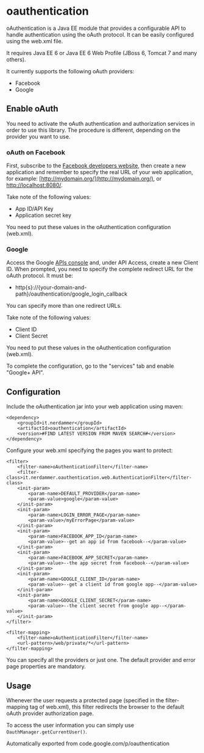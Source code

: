 # oauthentication
oAuthentication is a Java EE module that provides a configurable API to handle authentication using the oAuth protocol.
It can be easily configured using the web.xml file.

It requires Java EE 6 or Java EE 6 Web Profile (JBoss 6, Tomcat 7 and many others).

It currently supports the following oAuth providers:

* Facebook
* Google

## Enable oAuth
You need to activate the oAuth authentication and authorization services in order to use this library. 
The procedure is different, depending on the provider you want to use.

### oAuth on Facebook
First, subscribe to the [Facebook developers website](https://developers.facebook.com), then create a new application and remember to specify the real URL of your web application, 
for example: [http://mydomain.org/](http://mydomain.org/), or [http://localhost:8080/](http://localhost:8080/).


Take note of the following values:

* App ID/API Key
* Application secret key

You need to put these values in the oAuthentication configuration (web.xml).

### Google
Access the Google [APIs console](https://code.google.com/apis/console?hl=it#access) and, under API Access, create a new Client ID.
When prompted, you need to specify the complete redirect URL for the oAuth protocol. It must be:

* http{s}://{your-domain-and-path}/oauthentication/google_login_callback

You can specify more than one redirect URLs.

Take note of the following values:

* Client ID
* Client Secret

You need to put these values in the oAuthentication configuration (web.xml).

To complete the configuration, go to the "services" tab and enable "Google+ API".

## Configuration
Include the oAuthentication jar into your web application using maven:

```
<dependency>
	<groupId>it.nerdammer</groupId>
	<artifactId>oauthentication</artifactId>
	<version>#FIND LATEST VERSION FROM MAVEN SEARCH#</version>
</dependency>
```


Configure your web.xml specifying the pages you want to protect:

```
<filter>
	<filter-name>oAuthenticationFilter</filter-name>
	<filter-class>it.nerdammer.oauthentication.web.AuthenticationFilter</filter-class>
	<init-param>
		<param-name>DEFAULT_PROVIDER</param-name>
		<param-value>google</param-value>
	</init-param>
	<init-param>
		<param-name>LOGIN_ERROR_PAGE</param-name>
		<param-value>/myErrorPage</param-value>
	</init-param>
	<init-param>
		<param-name>FACEBOOK_APP_ID</param-name>
		<param-value>--get an app id from facebook--</param-value>
	</init-param>
	<init-param>
		<param-name>FACEBOOK_APP_SECRET</param-name>
		<param-value>--the app secret from facebook--</param-value>
	</init-param>
	<init-param>
		<param-name>GOOGLE_CLIENT_ID</param-name>
		<param-value>--get a client id from google app--</param-value>
	</init-param>
	<init-param>
		<param-name>GOOGLE_CLIENT_SECRET</param-name>
		<param-value>--the client secret from google app--</param-value>
	</init-param>
</filter>

<filter-mapping>
	<filter-name>oAuthenticationFilter</filter-name>
	<url-pattern>/web/private/*</url-pattern>
</filter-mapping>
```

You can specify all the providers or just one. The default provider and error page properties are mandatory.

## Usage
Whenever the user requests a protected page (specified in the filter-mapping tag of web.xml), this filter redirects the browser to the default oAuth provider authorization page.

To access the user information you can simply use `OauthManager.getCurrentUser()`.

Automatically exported from code.google.com/p/oauthentication
